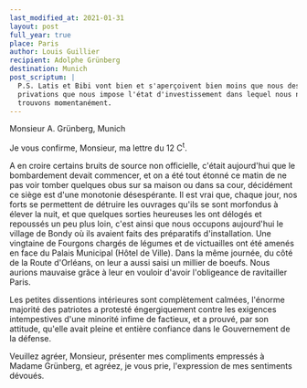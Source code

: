 ```yaml
---
last_modified_at: 2021-01-31
layout: post
full_year: true
place: Paris
author: Louis Guillier
recipient: Adolphe Grünberg
destination: Munich
post_scriptum: |
  P.S. Latis et Bibi vont bien et s'aperçoivent bien moins que nous des
  privations que nous impose l'état d'investissement dans lequel nous nous
  trouvons momentanément.
---
```


Monsieur A. Grünberg, Munich


Je vous confirme, Monsieur, ma lettre du 12 C<sup>t</sup>.

A en croire certains bruits de source non officielle, c'était aujourd'hui que
le bombardement devait commencer, et on a été tout étonné ce matin de ne pas
voir tomber quelques obus sur sa maison ou dans sa cour, décidément ce siège
est d'une monotonie désespérante. Il est vrai que, chaque jour, nos forts se
permettent de détruire les ouvrages qu'ils se sont morfondus à élever la nuit,
et que quelques sorties heureuses les ont délogés et repoussés un peu plus
loin, c'est ainsi que nous occupons aujourd'hui le village de Bondy où ils
avaient faits des préparatifs d'installation. Une vingtaine de Fourgons
chargés de légumes et de victuailles ont été amenés en face du Palais Municipal
(Hôtel de Ville). Dans la même journée, du côté de la Route d'Orléans, on leur
a aussi saisi un millier de boeufs. Nous aurions mauvaise grâce à leur en
vouloir d'avoir l'obligeance de ravitailler Paris.

Les petites dissentions intérieures sont complètement calmées, l'énorme
majorité des patriotes a protesté éngergiquement contre les exigences
intempestives d'une minorité infime de factieux, et a prouvé, par son attitude,
qu'elle avait pleine et entière confiance dans le Gouvernement de la défense.

Veuillez agréer, Monsieur, présenter mes compliments empressés à Madame
Grünberg, et agréez, je vous prie, l'expression de mes sentiments dévoués.
